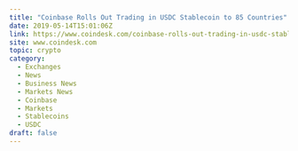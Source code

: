 ```yaml
---
title: "Coinbase Rolls Out Trading in USDC Stablecoin to 85 Countries"
date: 2019-05-14T15:01:06Z
link: https://www.coindesk.com/coinbase-rolls-out-trading-in-usdc-stablecoin-to-85-countries?utm_medium=RSS&utm_source=hune
site: www.coindesk.com
topic: crypto
category:
  - Exchanges
  - News
  - Business News
  - Markets News
  - Coinbase
  - Markets
  - Stablecoins
  - USDC
draft: false
---
```

